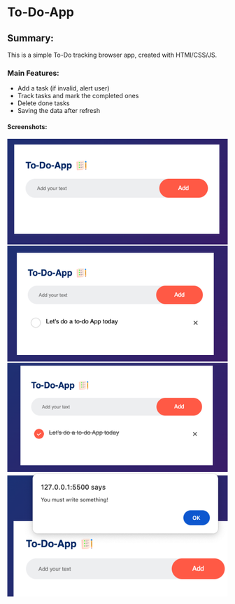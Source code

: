 # To-Do-App

## Summary:

This is a simple To-Do tracking browser app, created with HTMl/CSS/JS.

### Main Features:

-   Add a task (if invalid, alert user)
-   Track tasks and mark the completed ones
-   Delete done tasks
-   Saving the data after refresh

#### Screenshots:

![initial state](https://github.com/kachamachkov/To-Do-App/blob/main/Images/SCR-20231217-lixz.png)
![add task](https://github.com/kachamachkov/To-Do-App/blob/main/Images/SCR-20231217-ljey.png)
![complete task](https://github.com/kachamachkov/To-Do-App/blob/main/Images/SCR-20231217-ljgk.png)
![error](https://github.com/kachamachkov/To-Do-App/blob/main/Images/SCR-20231217-ljin.png)
